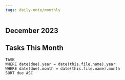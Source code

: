 ```yaml
---
tags: daily-note/monthly
---
```


## December 2023

## Tasks This Month
```dataview
TASK 
WHERE date(due).year = date(this.file.name).year
WHERE date(due).month = date(this.file.name).month
SORT due ASC
```

